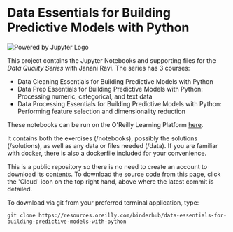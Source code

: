 # Data Essentials for Building Predictive Models with Python

![Powered by Jupyter Logo](https://cdn.oreillystatic.com/images/icons/powered_by_jupyter.png)

This project contains the Jupyter Notebooks and supporting files for the _Data Quality Series_ with Janani Ravi. The series has 3 courses:
* Data Cleaning Essentials for Building Predictive Models with Python
* Data Prep Essentials for Building Predictive Models with Python: Processing numeric, categorical, and text data
* Data Processing Essentials for Building Predictive Models with Python: Performing feature selection and dimensionality reduction

These notebooks can be run on the O'Reilly Learning Platform [here](https://learning.oreilly.com/jupyter-notebooks/~/9781492084969).

It contains both the exercises (/notebooks), possibly the solutions (/solutions), as well as any data or files needed (/data). If you are familiar with docker, there is also a dockerfile included for your convenience. 

This is a public repository so there is no need to create an account to download its contents. To download the source code from this page, click the 'Cloud' icon on the top right hand, above where the latest commit is detailed.

To download via git from your preferred terminal application, type:

```git clone https://resources.oreilly.com/binderhub/data-essentials-for-building-predictive-models-with-python```

